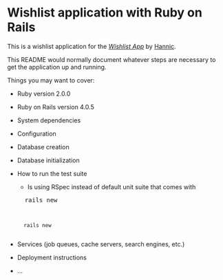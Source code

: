 <!-- == README ==-->

# Wishlist application with Ruby on Rails

This is a wishlist application for
the [*Wishlist App*](http://wishlist.org/)
by [Hannic](http://github.com/hannic).

This README would normally document whatever steps are necessary to get the
application up and running.

Things you may want to cover:

* Ruby version 2.0.0

* Ruby on Rails version 4.0.5

* System dependencies 

* Configuration

* Database creation

* Database initialization

* How to run the test suite
    - Is using RSpec instead of default unit suite that comes with 
        
    <pre>
    rails new <app name>
    </pre>

    <code>
    rails new <app name>
    </code>

* Services (job queues, cache servers, search engines, etc.)

* Deployment instructions

* ...



